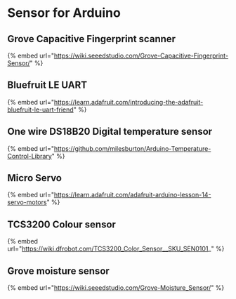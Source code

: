 # Sensor for Arduino

## Grove Capacitive Fingerprint scanner&#x20;

{% embed url="https://wiki.seeedstudio.com/Grove-Capacitive-Fingerprint-Sensor/" %}

## Bluefruit LE UART

{% embed url="https://learn.adafruit.com/introducing-the-adafruit-bluefruit-le-uart-friend" %}

## One wire DS18B20 Digital temperature sensor

{% embed url="https://github.com/milesburton/Arduino-Temperature-Control-Library" %}

## Micro Servo&#x20;

{% embed url="https://learn.adafruit.com/adafruit-arduino-lesson-14-servo-motors" %}



## TCS3200 Colour sensor

{% embed url="https://wiki.dfrobot.com/TCS3200_Color_Sensor__SKU_SEN0101_" %}



## Grove moisture sensor

{% embed url="https://wiki.seeedstudio.com/Grove-Moisture_Sensor/" %}

